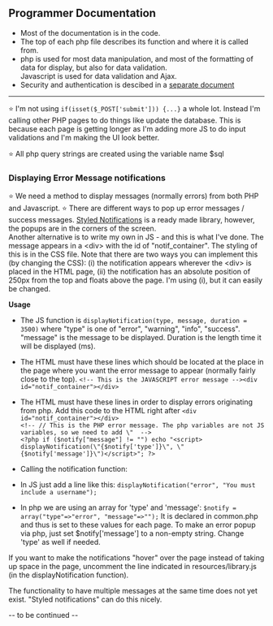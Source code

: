 ## Programmer Documentation

* Most of the documentation is in the code.
* The top of each php file describes its function and where it is called from.
* php is used for most data manipulation, and most of the formatting of data for display, but also for data validation.     
Javascript is used for data validation and Ajax.
* Security and authentication is descibed in a [separate document](1_Security.md)

--------------------

:star: I'm not using `if(isset($_POST['submit'])) {...}` a whole lot. Instead I'm calling other PHP pages to do things like update the database.
This is because each page is getting longer as I'm adding more JS to do input validations and I'm making the UI look better. 

:star: All php query strings are created using the variable name $sql

### Displaying Error Message notifications
:star: We need a method to display messages (normally errors) from both PHP and Javascript.
:star: There are different ways to pop up error messages / success messages.  [Styled Notifications](https://github.com/salamander2/styled-notifications) is a ready made library, however, the popups are in the corners of the screen.      
Another alternative is to write my own in JS - and this is what I've done.  The message appears in a &lt;div&gt; with the id of "notif_container". The styling of this is in the CSS file. Note that there are two ways you can implement this (by changing the CSS): (i) the notification appears wherever the &lt;div&gt; is placed in the HTML page, (ii) the notification has an absolute position of 250px from the top and floats above the page. I'm using (i), but it can easily be changed.

**Usage**

* The JS function is `displayNotification(type, message, duration = 3500)`  where "type" is one of "error", "warning", "info", "success". "message" is the message to be displayed. Duration is the length time it will be displayed (ms).
* The HTML must have these lines which should be located at the place in the page where you want the error message to appear (normally fairly close to the top).
    `<!-- This is the JAVASCRIPT error message --><div id="notif_container"></div>`
* The HTML must have these lines in order to display errors originating from php. Add this code to the HTML right after `<div id="notif_container"></div>`    
`<!-- // This is the PHP error message. The php variables are not JS variables, so we need to add \"  -->`    
`<?php if ($notify["message"] != "") echo "<script> displayNotification(\"{$notify['type']}\", \"{$notify['message']}\")</script>"; ?>`

* Calling the notification function:
 * In JS just add a line like this: `displayNotification("error", "You must include a username");`
 * In php we are using an array for 'type' and 'message': `$notify = array("type"=>"error", "message"=>"");`
It is declared in common.php and thus is set to these values for each page.
To make an error popup via php, just set $notify['message'] to a non-empty string. Change 'type' as well if needed.
 
If you want to make the notifications "hover" over the page instead of taking up space in the page, uncomment the line indicated in resources/library.js (in the displayNotification function). 

The functionality to have multiple messages at the same time does not yet exist.  "Styled notifications" can do this nicely.

-- to be continued --
